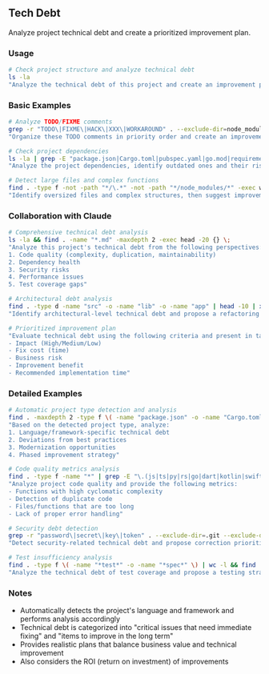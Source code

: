## Tech Debt

Analyze project technical debt and create a prioritized improvement plan.

### Usage

```bash
# Check project structure and analyze technical debt
ls -la
"Analyze the technical debt of this project and create an improvement plan"
```

### Basic Examples

```bash
# Analyze TODO/FIXME comments
grep -r "TODO\|FIXME\|HACK\|XXX\|WORKAROUND" . --exclude-dir=node_modules --exclude-dir=.git
"Organize these TODO comments in priority order and create an improvement plan"

# Check project dependencies
ls -la | grep -E "package.json|Cargo.toml|pubspec.yaml|go.mod|requirements.txt"
"Analyze the project dependencies, identify outdated ones and their risks"

# Detect large files and complex functions
find . -type f -not -path "*/\.*" -not -path "*/node_modules/*" -exec wc -l {} + | sort -rn | head -10
"Identify oversized files and complex structures, then suggest improvements"
```

### Collaboration with Claude

```bash
# Comprehensive technical debt analysis
ls -la && find . -name "*.md" -maxdepth 2 -exec head -20 {} \;
"Analyze this project's technical debt from the following perspectives:
1. Code quality (complexity, duplication, maintainability)
2. Dependency health
3. Security risks
4. Performance issues
5. Test coverage gaps"

# Architectural debt analysis
find . -type d -name "src" -o -name "lib" -o -name "app" | head -10 | xargs ls -la
"Identify architectural-level technical debt and propose a refactoring plan"

# Prioritized improvement plan
"Evaluate technical debt using the following criteria and present in table format:
- Impact (High/Medium/Low)
- Fix cost (time)
- Business risk
- Improvement benefit
- Recommended implementation time"
```

### Detailed Examples

```bash
# Automatic project type detection and analysis
find . -maxdepth 2 -type f \( -name "package.json" -o -name "Cargo.toml" -o -name "pubspec.yaml" -o -name "go.mod" -o -name "pom.xml" \)
"Based on the detected project type, analyze:
1. Language/framework-specific technical debt
2. Deviations from best practices
3. Modernization opportunities
4. Phased improvement strategy"

# Code quality metrics analysis
find . -type f -name "*" | grep -E "\.(js|ts|py|rs|go|dart|kotlin|swift|java)$" | wc -l
"Analyze project code quality and provide the following metrics:
- Functions with high cyclomatic complexity
- Detection of duplicate code
- Files/functions that are too long
- Lack of proper error handling"

# Security debt detection
grep -r "password\|secret\|key\|token" . --exclude-dir=.git --exclude-dir=node_modules | grep -v ".env.example"
"Detect security-related technical debt and propose correction priorities and countermeasures"

# Test insufficiency analysis
find . -type f \( -name "*test*" -o -name "*spec*" \) | wc -l && find . -type f -name "*.md" | xargs grep -l "test"
"Analyze the technical debt of test coverage and propose a testing strategy"
```

### Notes

- Automatically detects the project's language and framework and performs analysis accordingly
- Technical debt is categorized into "critical issues that need immediate fixing" and "items to improve in the long term"
- Provides realistic plans that balance business value and technical improvement
- Also considers the ROI (return on investment) of improvements